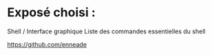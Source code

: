 # Exposé choisi :
Shell / Interface graphique Liste des commandes essentielles du shell

https://github.com/enneade

